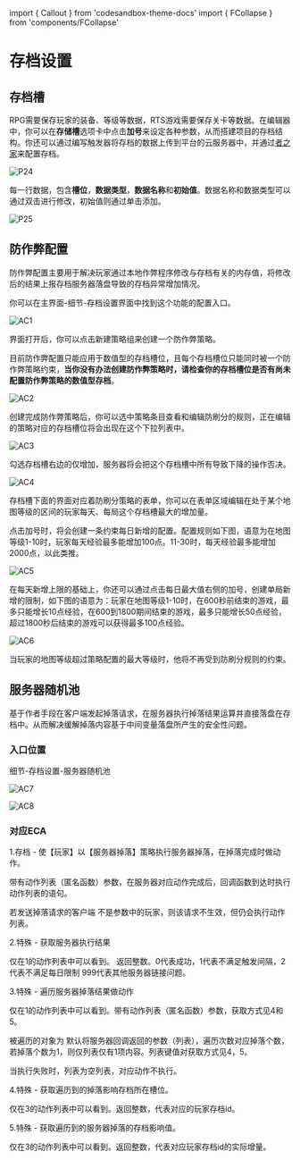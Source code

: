 import { Callout } from 'codesandbox-theme-docs'
import { FCollapse } from 'components/FCollapse'

# 存档设置

## 存档槽

RPG需要保存玩家的装备、等级等数据，RTS游戏需要保存关卡等数据。在编辑器中，你可以在**存储槽**选项卡中点击**加号**来设定各种参数，从而搭建项目的存档结构。你还可以通过编写触发器将存档的数据上传到平台的云服务器中，并通过[者之家](https://create.reckfeng.com/)来配置存档。

![P24](./img/P24.png)

每一行数据，包含**槽位**，**数据类型**，**数据名称**和**初始值**。数据名称和数据类型可以通过双击进行修改，初始值则通过单击添加。

![P25](./img/P25.png)

## 防作弊配置
防作弊配置主要用于解决玩家通过本地作弊程序修改与存档有关的内存值，将修改后的结果上报存档服务器落盘导致的存档异常增加情况。


你可以在主界面-细节-存档设置界面中找到这个功能的配置入口。


![AC1](./img/AC1.png)


界面打开后，你可以点击新建策略组来创建一个防作弊策略。


目前防作弊配置只能应用于数值型的存档槽位，且每个存档槽位只能同时被一个防作弊策略约束，**当你没有办法创建防作弊策略时，请检查你的存档槽位是否有尚未配置防作弊策略的数值型存档**。


![AC2](./img/AC2.png)


创建完成防作弊策略后，你可以选中策略条目查看和编辑防刷分的规则，正在编辑的策略对应的存档槽位将会出现在这个下拉列表中。


![AC3](./img/AC3.png)


勾选存档槽右边的仅增加，服务器将会把这个存档槽中所有导致下降的操作否决。


![AC4](./img/AC4.png)


存档槽下面的界面对应着防刷分策略的表单，你可以在表单区域编辑在处于某个地图等级的区间的玩家每天、每局这个存档槽最大的增加量。


点击加号时，将会创建一条约束每日新增的配置。配置规则如下图，语意为在地图等级1-10时，玩家每天经验最多能增加100点。11-30时，每天经验最多能增加2000点，以此类推。


![AC5](./img/AC5.png)


在每天新增上限的基础上，你还可以通过点击每日最大值右侧的加号，创建单局新增的限制，如下图的语意为：玩家在地图等级1-10时，在600秒前结束的游戏，最多只能增长10点经验，在600到1800期间结束的游戏，最多只能增长50点经验，超过1800秒后结束的游戏可以获得最多100点经验。

![AC6](./img/AC6.png)

当玩家的地图等级超过策略配置的最大等级时，他将不再受到防刷分规则的约束。
## 服务器随机池
基于作者手段在客户端发起掉落请求，在服务器执行掉落结果运算并直接落盘在存档中。从而解决缓解掉落内容基于中间变量落盘所产生的安全性问题。
### 入口位置
细节-存档设置-服务器随机池

![AC7](./img/AC7.png)

![AC8](./img/AC8.png)

### 对应ECA
1.存档 - 使【玩家】以【服务器掉落】策略执行服务器掉落，在掉落完成时做动作。


带有动作列表（匿名函数）参数，在服务器对应动作完成后，回调函数到达时执行动作列表的语句。


若发送掉落请求的客户端 不是参数中的玩家，则该请求不生效，但仍会执行动作列表。


2.特殊 - 获取服务器执行结果


仅在1的动作列表中可以看到。 返回整数。0代表成功，1代表不满足触发间隔，2代表不满足每日限制 999代表其他服务器链接问题。


3.特殊 - 遍历服务器掉落结果做动作


仅在1的动作列表中可以看到。带有动作列表（匿名函数）参数，获取方式见4和5。


被遍历的对象为 默认将服务器回调返回的参数（列表），遍历次数对应掉落个数，若掉落个数为1，则仅列表仅有1项内容。列表键值对获取方式见4，5。


当执行失败时，列表为空列表，对应动作不执行。


4.特殊 - 获取遍历到的掉落影响存档所在槽位。


仅在3的动作列表中可以看到。返回整数，代表对应的玩家存档id。


5.特殊 - 获取遍历到的服务器掉落的存档影响值。


仅在3的动作列表中可以看到。返回整数，代表对应玩家存档id的实际增量。